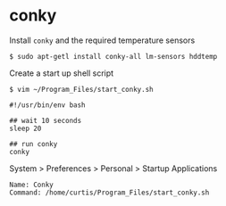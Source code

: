 # conky
Install `conky` and the required temperature sensors
```
$ sudo apt-getl install conky-all lm-sensors hddtemp
```

Create a start up shell script
```
$ vim ~/Program_Files/start_conky.sh
```

```
#!/usr/bin/env bash

## wait 10 seconds
sleep 20

## run conky
conky
```

System > Preferences > Personal > Startup Applications
```
Name: Conky
Command: /home/curtis/Program_Files/start_conky.sh
```
